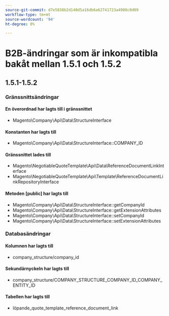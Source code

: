 ```yaml
---
source-git-commit: d7e5838b2d140d5a16db6a62741723a4908c0d09
workflow-type: tm+mt
source-wordcount: '94'
ht-degree: 0%

---
```

# B2B-ändringar som är inkompatibla bakåt mellan 1.5.1 och 1.5.2

## 1.5.1-1.5.2

### Gränssnittsändringar

#### En överordnad har lagts till i gränssnittet

- Magento\Company\Api\Data\StructureInterface

#### Konstanten har lagts till

- Magento\Company\Api\Data\StructureInterface::COMPANY_ID

#### Gränssnittet lades till

- Magento\NegotiableQuoteTemplate\Api\Data\ReferenceDocumentLinkInterface
- Magento\NegotiableQuoteTemplate\Api\Template\ReferenceDocumentLinkRepositoryInterface

#### Metoden [public] har lagts till

- Magento\Company\Api\Data\StructureInterface::getCompanyId
- Magento\Company\Api\Data\StructureInterface::getExtensionAttributes
- Magento\Company\Api\Data\StructureInterface::setCompanyId
- Magento\Company\Api\Data\StructureInterface::setExtensionAttributes

### Databasändringar

#### Kolumnen har lagts till

- company_structure/company_id

#### Sekundärnyckeln har lagts till

- company_structure/COMPANY_STRUCTURE_COMPANY_ID_COMPANY_ENTITY_ID

#### Tabellen har lagts till

- löpande_quote_template_reference_document_link
